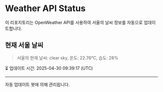 
# Weather API Status

이 리포지토리는 OpenWeather API를 사용하여 서울의 날씨 정보를 자동으로 업데이트합니다.

## 현재 서울 날씨
> 서울의 현재 날씨: clear sky, 온도: 22.76°C, 습도: 28%

⏳ 업데이트 시간: 2025-04-30 09:39:17 (UTC)

---
자동 업데이트 봇에 의해 관리됩니다.
